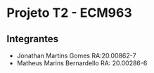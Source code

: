 # Projeto T2 - ECM963

## Integrantes
- Jonathan Martins Gomes        RA:20.00862-7
- Matheus Marins Bernardello    RA: 20.00286-6